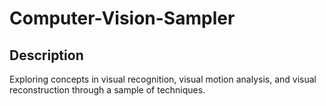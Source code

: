 # Computer-Vision-Sampler

## Description

Exploring concepts in visual recognition, visual motion analysis, and visual reconstruction through a sample of techniques.
